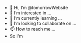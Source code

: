 - 👋 Hi, I’m @tomorrowWebsite
- 👀 I’m interested in ...
- 🌱 I’m currently learning ...
- 💞️ I’m looking to collaborate on ...
- 📫 How to reach me ...
- So I'm

<!---
tomorrowWebsite/tomorrowWebsite is a ✨ special ✨ repository because its `README.md` (this file) appears on your GitHub profile.
You can click the Preview link to take a look at your changes.
--->
